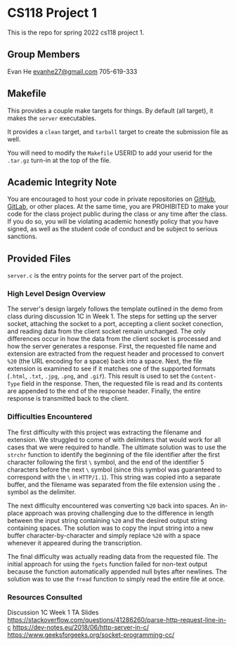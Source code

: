 # CS118 Project 1

This is the repo for spring 2022 cs118 project 1.

## Group Members

Evan He evanhe27@gmail.com 705-619-333

## Makefile

This provides a couple make targets for things.
By default (all target), it makes the `server` executables.

It provides a `clean` target, and `tarball` target to create the submission file as well.

You will need to modify the `Makefile` USERID to add your userid for the `.tar.gz` turn-in at the top of the file.

## Academic Integrity Note

You are encouraged to host your code in private repositories on [GitHub](https://github.com/), [GitLab](https://gitlab.com), or other places.  At the same time, you are PROHIBITED to make your code for the class project public during the class or any time after the class.  If you do so, you will be violating academic honestly policy that you have signed, as well as the student code of conduct and be subject to serious sanctions.

## Provided Files

`server.c` is the entry points for the server part of the project.

### High Level Design Overview

The server's design largely follows the template outlined in the demo from class during discussion 1C in Week 1. The steps for setting up the server socket, attaching the socket to a port, accepting a client socket conection, and reading data from the client socket remain unchanged. The only differences occur in how the data from the client socket is processed and how the server generates a response. First, the requested file name and extension are extracted from the request header and processed to convert `%20` (the URL encoding for a space) back into a space. Next, the file extension is examined to see if it matches one of the supported formats (`.html`, `.txt`, `.jpg`, `.png`, and `.gif`). This result is used to set the `Content-Type` field in the response. Then, the requested file is read and its contents are appended to the end of the response header. Finally, the entire response is transmitted back to the client.

### Difficulties Encountered

The first difficulty with this project was extracting the filename and extension. We struggled to come of with delimiters that would work for all cases that we were required to handle. The ultimate solution was to use the `strchr` function to identify the beginning of the file identifier after the first character following the first `\` symbol, and the end of the identifier 5 characters before the next `\` symbol (since this symbol was guaranteed to correspond with the `\` in `HTTP/1.1`). This string was copied into a separate buffer, and the filename was separated from the file extension using the `.` symbol as the delimiter.

The next difficulty encountered was converting `%20` back into spaces. An in-place approach was proving challenging due to the difference in length between the input string containing `%20` and the desired output string containing spaces. The solution was to copy the input string into a new buffer character-by-character and simply replace `%20` with a space whenever it appeared during the transcription.

The final difficulty was actually reading data from the requested file. The initial approach for using the `fgets` function failed for non-text output because the function automatically appended null bytes after newlines. The solution was to use the `fread` function to simply read the entire file at once. 

### Resources Consulted

Discussion 1C Week 1 TA Slides
https://stackoverflow.com/questions/41286260/parse-http-request-line-in-c
https://dev-notes.eu/2018/06/http-server-in-c/
https://www.geeksforgeeks.org/socket-programming-cc/
